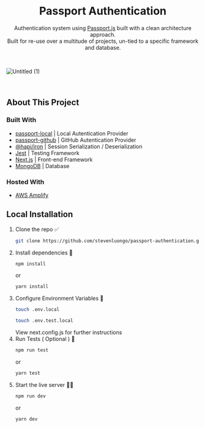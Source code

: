 <br />
<p align="center">
  <h1 align="center">Passport Authentication</h1>
  <p align="center">
    Authentication system using <a href="https://www.passportjs.org/">Passport.js</a> built with a clean architecture approach. <br/>Built for re-use over a multitude of projects, 
un-tied to a specific framework and database.
  </p>
  <br/>
</p>

![Untitled (1)](https://user-images.githubusercontent.com/53283472/202077470-32e7d631-b444-47c7-b822-ccf4bba6cb20.gif)

<br/>

## About This Project

### Built With

- [passport-local](https://www.npmjs.com/package/passport-local) | Local Autentication Provider
- [passport-github](https://www.npmjs.com/package/passport-github) | GitHub Autentication Provider
- [@hapi/iron](https://www.npmjs.com/package/@hapi/iron) | Session Serialization / Deserialization
- [Jest](https://jestjs.io/) | Testing Framework
- [Next.js](https://nextjs.org/) | Front-end Framework
- [MongoDB](https://www.mongodb.com/) | Database

### Hosted With

- [AWS Amplify](https://aws.amazon.com/amplify/)

## Local Installation

1. Clone the repo ✅
   ```sh
   git clone https://github.com/stevenluongo/passport-authentication.git
   ```
2. Install dependencies 🔨
   ```sh
   npm install
   ```
   or
   ```sh
   yarn install
   ```
3. Configure Environment Variables 📁
   ```sh
   touch .env.local
   ```
   ```sh
   touch .env.test.local
   ```
   View next.config.js for further instructions
4. Run Tests ( Optional ) 🔬
   ```sh
   npm run test
   ```
   or
   ```sh
   yarn test
   ```
5. Start the live server 🎉🎉
   ```sh
   npm run dev
   ```
   or
   ```sh
   yarn dev
   ```
